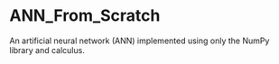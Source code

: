 # ANN_From_Scratch
An artificial neural network (ANN) implemented using only the NumPy library and calculus.
